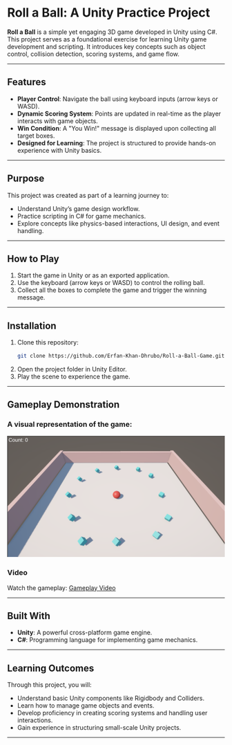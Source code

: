 # Roll a Ball: A Unity Practice Project

**Roll a Ball** is a simple yet engaging 3D game developed in Unity using C#. This project serves as a foundational exercise for learning Unity game development and scripting. It introduces key concepts such as object control, collision detection, scoring systems, and game flow.

---

## Features

- **Player Control**: Navigate the ball using keyboard inputs (arrow keys or WASD).
- **Dynamic Scoring System**: Points are updated in real-time as the player interacts with game objects.
- **Win Condition**: A "You Win!" message is displayed upon collecting all target boxes.
- **Designed for Learning**: The project is structured to provide hands-on experience with Unity basics.

---

## Purpose

This project was created as part of a learning journey to:

- Understand Unity’s game design workflow.
- Practice scripting in C# for game mechanics.
- Explore concepts like physics-based interactions, UI design, and event handling.

---

## How to Play

1. Start the game in Unity or as an exported application.
2. Use the keyboard (arrow keys or WASD) to control the rolling ball.
3. Collect all the boxes to complete the game and trigger the winning message.

---


## Installation

1. Clone this repository:
   ```bash
   git clone https://github.com/Erfan-Khan-Dhrubo/Roll-a-Ball-Game.git
   ```
2. Open the project folder in Unity Editor.
3. Play the scene to experience the game.

---

## Gameplay Demonstration

### A visual representation of the game:

<img src="./game visualization/game view.png">

### Video

Watch the gameplay:
[Gameplay Video](./game%20visualization/gameplay.mp4)

---

## Built With

- **Unity**: A powerful cross-platform game engine.
- **C#**: Programming language for implementing game mechanics.

---

## Learning Outcomes

Through this project, you will:

- Understand basic Unity components like Rigidbody and Colliders.
- Learn how to manage game objects and events.
- Develop proficiency in creating scoring systems and handling user interactions.
- Gain experience in structuring small-scale Unity projects.

---
